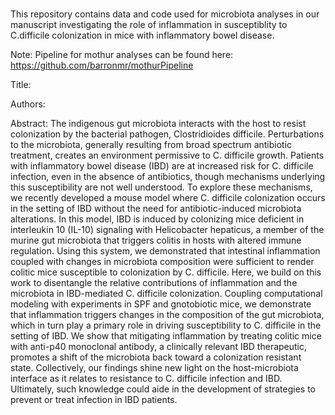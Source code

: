 # 

This repository contains data and code used for microbiota analyses in our manuscript investigating the role of inflammation in susceptiblity to C.difficile colonization in mice with inflammatory bowel disease.

Note: Pipeline for mothur analyses can be found here: https://github.com/barronmr/mothurPipeline 

Title:

Authors: 

Abstract: The indigenous gut microbiota interacts with the host to resist colonization by the bacterial pathogen, Clostridioides difficile. Perturbations to the microbiota, generally resulting from broad spectrum antibiotic treatment, creates an environment permissive to C. difficile growth. Patients with inflammatory bowel disease (IBD) are at increased risk for C. difficile infection, even in the absence of antibiotics, though mechanisms underlying this susceptibility are not well understood. To explore these mechanisms, we recently developed a mouse model where C. difficile colonization occurs in the setting of IBD without the need for antibiotic-induced microbiota alterations. In this model, IBD is induced by colonizing mice deficient in interleukin 10 (IL-10) signaling with Helicobacter hepaticus, a member of the murine gut microbiota that triggers colitis in hosts with altered immune regulation. Using this system, we demonstrated that intestinal inflammation coupled with changes in microbiota composition were sufficient to render colitic mice susceptible to colonization by C. difficile.  Here, we build on this work to disentangle the relative contributions of inflammation and the microbiota in IBD-mediated C. difficile colonization. Coupling computational modeling with experiments in SPF and gnotobiotic mice, we demonstrate that inflammation triggers changes in the composition of the gut microbiota, which in turn play a primary role in driving susceptibility to C. difficile in the setting of IBD. We show that mitigating inflammation by treating colitic mice with anti-p40 monoclonal antibody, a clinically relevant IBD therapeutic, promotes a shift of the microbiota back toward a colonization resistant state. Collectively, our findings shine new light on the host-microbiota interface as it relates to resistance to C. difficile infection and IBD. Ultimately, such knowledge could aide in the development of strategies to prevent or treat infection in IBD patients. 

